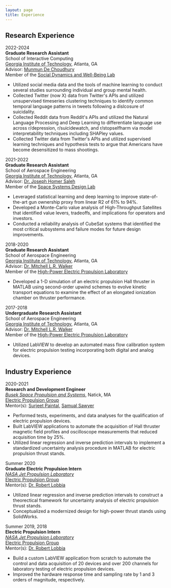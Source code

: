 ```yaml
---
layout: page
title: Experience
---
```


## Research Experience

2022-2024 \
**Graduate Research Assistant** \
School of Interactive Computing \
[Georgia Institute of Technology](https://www.gatech.edu/), Atlanta, GA \
Advisor: [Munmun De Choudhury](http://www.munmund.net/index.html) \
Member of the [Social Dynamics and Well-Being Lab](https://socweb.cc.gatech.edu/)
- Utilized social media data and the tools of machine learning to conduct several studies surrounding individual and group mental health.
- Collected Twitter (now X) data from Twitter's APIs and utilized unsupervised timeseries clustering techniques to identify common temporal language patterns in tweets following a dislcosure of suicidality.
- Collected Reddit data from Reddit's APIs and utilized the Natural Language Processing and Deep Learning to differentiate language use across r/depression, r/suicidewatch, and r/stopselfharm via model interpretability techniques including SHAPley values.
- Collected Twitter data from Twitter's APIs and utilized supervised learning techniques and hypothesis tests to argue that Americans have become desensitized to mass shootings.

2021-2022 \
**Graduate Research Assistant** \
School of Aerospace Engineering \
[Georgia Institute of Technology](https://www.gatech.edu/), Atlanta, GA \
Advisor: [Dr. Joseph Homer Saleh](https://www.linkedin.com/in/joseph-homer-saleh-8b8773119/) \
Member of the [Space Systems Design Lab](https://ssdl.gatech.edu/)
- Leveraged statistical learning and deep learning to improve state-of-the-art gun ownership proxy from linear R2 of 61% to 94%.
- Developed a Monte-Carlo value analysis of High-Throughput Satellites that identified value levers, tradeoffs, and implications for operators and investors.
- Conducted a reliability analysis of CubeSat systems that identified the most critical subsystems and failure modes for future design improvements.

2018-2020 \
**Graduate Research Assistant** \
School of Aerospace Engineering \
[Georgia Institute of Technology](https://www.gatech.edu/), Atlanta, GA \
Advisor: [Dr. Mitchell L.R. Walker](https://mwalker.gatech.edu/) \
Member of the [High-Power Electric Propulsion Laboratory](https://hpepl.ae.gatech.edu/)
- Developed a 1-D simulation of an electric propulsion Hall thruster in MATLAB using second-order upwind schemes to evolve kinetic transport equations to examine the effect of an elongated ionization chamber on thruster performance.

2017-2018 \
**Undergraduate Research Assistant** \
School of Aerospace Engineering \
[Georgia Institute of Technology](https://www.gatech.edu/), Atlanta, GA \
Advisor: [Dr. Mitchell L.R. Walker](https://mwalker.gatech.edu/) \
Member of the [High-Power Electric Propulsion Laboratory](https://hpepl.ae.gatech.edu/)
- Utilized LabVIEW to develop an automated mass flow calibration system for electric propulsion testing incorporating both digital and analog devices.


## Industry Experience

2020-2021 \
**Research and Development Engineer** \
[*Busek Space Propulsion and Systems*](https://www.busek.com/), Natick, MA \
[Electric Propulsion Group](https://www.busek.com/) \
Mentor(s): [Surjeet Paintal](https://www.linkedin.com/in/surjeet-paintal-5bba6a/), [Samual Sawyer](https://www.linkedin.com/in/samuel-sawyer-b8ab69a4/)
- Performed tests, experiments, and data analyses for the qualification of electric propulsion devices.
- Built LabVIEW applications to automate the acquisition of Hall thruster magnetic field profiles and oscilloscope measurements that reduced acquisition time by 25%.
- Utilized linear regression and inverse prediction intervals to implement a standardized uncertainty analysis procedure in MATLAB for electric propulsion thrust stands.

Summer 2020 \
**Graduate Electric Propulsion Intern** \
[*NASA Jet Propulsion Laboratory*](https://www.jpl.nasa.gov/) \
[Electric Propulsion Group](https://www.jpl.nasa.gov/go/epl) \
Mentor(s): [Dr. Robert Lobbia](https://www.linkedin.com/in/lobbia/)
- Utilized linear regression and inverse prediction intervals to construct a theorectical framework for uncertainty analysis of electric propulsion thrust stands. 
- Conceptualized a modernized design for high-power thrust stands using SolidWorks.

Summer 2019, 2018 \
**Electric Propulsion Intern** \
[*NASA Jet Propulsion Laboratory*](https://www.jpl.nasa.gov/) \
[Electric Propulsion Group](https://www.jpl.nasa.gov/go/epl) \
Mentor(s): [Dr. Robert Lobbia](https://www.linkedin.com/in/lobbia/)
- Build a custom LabVIEW application from scratch to automate the control and data acquisition of 20 devices and over 200 channels for laboratory testing of electric propulsion devices.
- Improved the hardware response time and sampling rate by 1 and 3 orders of magnitude, respectively.